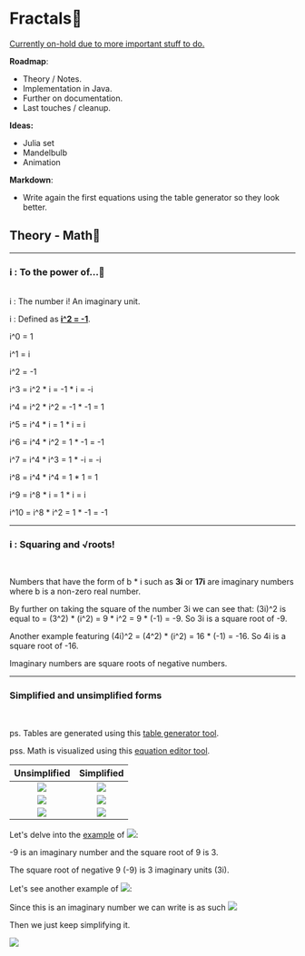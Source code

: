 # Fractals🎩

<u>Currently on-hold due to more important stuff to do.</u> 

<b>Roadmap</b>: 
* Theory / Notes.
* Implementation in Java.
* Further on documentation.
* Last touches / cleanup.

<b>Ideas:</b>
* Julia set
* Mandelbulb
* Animation

<b>Markdown</b>: 
* Write again the first equations using the table generator so they look better.


## Theory - Math🧮

<hr>

### i : To the power of...🔢
<br>
i : The number i! An imaginary unit.

i : Defined as <b><u>i^2 = -1</u></b>.

i^0 = 1

i^1 = i

i^2 = -1

i^3 = i^2 * i = -1 * i = -i

i^4 = i^2 * i^2 = -1 * -1 = 1 

i^5 = i^4 * i = 1 * i = i

i^6 = i^4 * i^2 = 1 * -1 = -1

i^7 = i^4 * i^3 = 1 * -i = -i

i^8 = i^4 * i^4 = 1 * 1 = 1

i^9 = i^8 * i = 1 * i = i

i^10 = i^8 * i^2 = 1 * -1 = -1

<hr>

### i : Squaring and √roots!
<br>

Numbers that have the form of b * i such as <b>3i</b> or <b>17i</b> are imaginary numbers where b is a non-zero real number.

By further on taking the square of the number 3i we can see that: (3i)^2 is equal to =
(3^2) * (i^2) = 9 * i^2 = 9 * (-1) = -9. So 3i is a square root of -9.

Another example featuring (4i)^2 = (4^2) * (i^2) = 16 * (-1) = -16. So 4i is a square root of -16.

Imaginary numbers are square roots of negative numbers.

<hr>

### Simplified and unsimplified forms
<br>

ps. Tables are generated using this [table generator tool](https://www.tablesgenerator.com/markdown_tables).

pss. Math is visualized using this [equation editor tool](https://editor.codecogs.com/).

|                        Unsimplified                         |                           Simplified                            |
|:-----------------------------------------------------------:|:---------------------------------------------------------------:|
|  <img src=https://latex.codecogs.com/svg.image?\sqrt{-9}>   |        <img src=https://latex.codecogs.com/svg.image?3i>        |
|  <img src=https://latex.codecogs.com/svg.image?\sqrt{-5}>   | <img src=https://latex.codecogs.com/svg.image?&space;i\sqrt{5}> |
| <img src=https://latex.codecogs.com/svg.image?-\sqrt{-144}> |       <img src=https://latex.codecogs.com/svg.image?-12i>       |

Let's delve into the <u>example</u> of <img src="https://latex.codecogs.com/svg.image?\sqrt{-9}=3i">:

-9 is an imaginary number and the square root of 9 is 3.

The square root of negative 9 (-9) is 3 imaginary units (3i).

Let's see another example of <img src="https://latex.codecogs.com/svg.image?\sqrt{-18}">:

Since this is an imaginary number we can write is as such <img src="https://latex.codecogs.com/svg.image?i\sqrt{18}">

Then we just keep simplifying it.  

<img src="https://latex.codecogs.com/svg.image?&space;i*\sqrt{9*2}=i*\sqrt{9}*\sqrt{2}=i*3*\sqrt{2}=3i\sqrt{2}">
